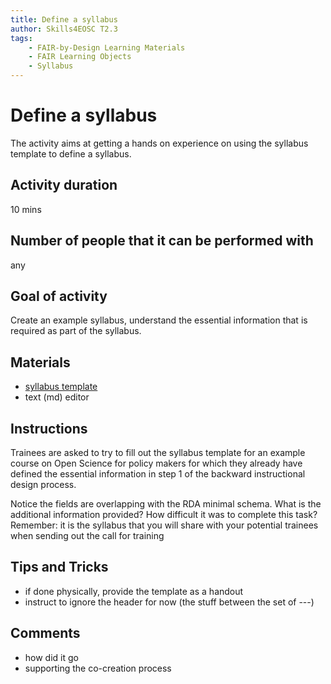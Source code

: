 ```yaml
---
title: Define a syllabus
author: Skills4EOSC T2.3
tags: 
    - FAIR-by-Design Learning Materials
    - FAIR Learning Objects
    - Syllabus
---
```


# Define a syllabus

The activity aims at getting a hands on experience on using the syllabus template to define a syllabus.

## Activity duration

10 mins

## Number of people that it can be performed with

any

## Goal of activity

Create an example syllabus, understand the essential information that is required as part of the syllabus.

## Materials
- [syllabus template](https://github.com/FAIR-by-Design-Methodology/templates/blob/main/resources/syllabus.md)
- text (md) editor

## Instructions

Trainees are asked to try to fill out the syllabus template for an example course on Open Science for policy makers for which they already have defined the essential information in step 1 of the backward instructional design process. 

Notice the fields are overlapping with the RDA minimal schema. What is the additional information provided?
How difficult it was to complete this task?
Remember: it is the syllabus that you will share with your potential trainees when sending out the call for training

## Tips and Tricks
- if done physically, provide the template as a handout 
- instruct to ignore the header for now (the stuff between the set of ---)

## Comments
- how did it go
- supporting the co-creation process